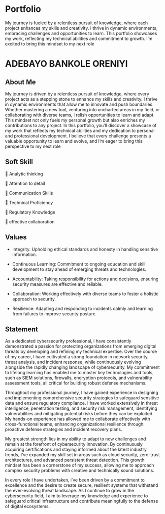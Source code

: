 # Portfolio
My journey is fueled by a relentless pursuit of knowledge, where each project enhances my skills and creativity. I thrive in dynamic environments, embracing challenges and opportunities to learn. This portfolio showcases my work, reflecting my technical abilities and commitment to growth. I’m excited to bring this mindset to my next role

# ADEBAYO BANKOLE ORENIYI

## About Me
My journey is driven by a relentless pursuit of knowledge, where every project acts as a stepping stone to enhance my skills and creativity.
I thrive in dynamic environments that allow me to innovate and push boundaries. Whether mastering a new tool, venturing into uncharted areas in my field, or collaborating with diverse teams, I relish opportunities to learn and adapt. This mindset not only fuels my personal growth but also enriches my contributions to any project.
In this portfolio, you'll discover a showcase of my work that reflects my technical abilities and my dedication to personal and professional development. I believe that every challenge presents a valuable opportunity to learn and evolve, and I’m eager to bring this perspective to my next role

## Soft Skill

 Analytic thinking

 Attention to detail

 Communication Skills

 Technical Proficiency

 Regulatory Knowledge

 effective collaboration

## Values

- Integrity: Upholding ethical standards and honesty in handling sensitive information.
  
- Continuous Learning: Commitment to ongoing education and skill development to stay ahead of emerging threats and technologies.

- Accountability: Taking responsibility for actions and decisions, ensuring security measures are effective and reliable.

- Collaboration: Working effectively with diverse teams to foster a holistic approach to security.

- Resilience: Adapting and responding to incidents calmly and learning from failures to improve security posture.

## Statement

As a dedicated cybersecurity professional, I have consistently demonstrated a passion for protecting organizations from emerging digital threats by developing and refining my technical expertise. Over the course of my career, I have cultivated a strong foundation in network security, threat analysis, and incident response, while continuously evolving alongside the rapidly changing landscape of cybersecurity. My commitment to lifelong learning has enabled me to master key technologies and tools, such as SIEM solutions, firewalls, encryption protocols, and vulnerability assessment tools, all critical for building robust defense mechanisms.

Throughout my professional journey, I have gained experience in designing and implementing comprehensive security strategies to safeguard sensitive data and ensure regulatory compliance. I have worked extensively in threat intelligence, penetration testing, and security risk management, identifying vulnerabilities and mitigating potential risks before they can be exploited. My hands-on experience has allowed me to collaborate effectively with cross-functional teams, enhancing organizational resilience through proactive defense strategies and incident recovery plans.

My greatest strength lies in my ability to adapt to new challenges and remain at the forefront of cybersecurity innovation. By continuously acquiring certifications and staying informed about the latest industry trends, I’ve expanded my skill set in areas such as cloud security, zero-trust architectures, and advanced persistent threat detection. This growth mindset has been a cornerstone of my success, allowing me to approach complex security problems with creative and technically sound solutions.

In every role I have undertaken, I’ve been driven by a commitment to excellence and the desire to create secure, resilient systems that withstand the ever-evolving threat landscape. As I continue to grow in the cybersecurity field, I aim to leverage my knowledge and experience to safeguard critical infrastructure and contribute meaningfully to the defense of digital ecosystems.
